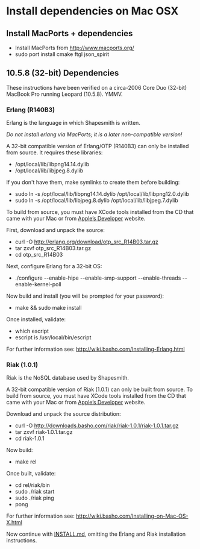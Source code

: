 # Install dependencies on Mac OSX

## Install MacPorts + dependencies

 * Install MacPorts from http://www.macports.org/
 * sudo port install cmake ftgl json_spirit

## 10.5.8 (32-bit) Dependencies
These instructions have been verified on a circa-2006 Core Duo (32-bit) MacBook Pro running Leopard (10.5.8). YMMV.

### Erlang (R140B3)
Erlang is the language in which Shapesmith is written.

*Do not install erlang via MacPorts; it is a later non-compatible version!*

A 32-bit compatible version of Erlang/OTP (R140B3) can only be installed from source. It requires these libraries:

* /opt/local/lib/libpng14.14.dylib
* /opt/local/lib/libjpeg.8.dylib

If you don't have them, make symlinks to create them before building:

* sudo ln -s /opt/local/lib/libpng14.14.dylib /opt/local/lib/libpng12.0.dylib
* sudo ln -s /opt/local/lib/libjpeg.8.dylib /opt/local/lib/libjpeg.7.dylib

To build from source, you must have XCode tools installed from the CD that came with your Mac or from [Apple’s Developer](http://developer.apple.com/ "Apple Developer website") website.

First, download and unpack the source:

* curl -O http://erlang.org/download/otp_src_R14B03.tar.gz
* tar zxvf otp_src_R14B03.tar.gz
* cd otp_src_R14B03

Next, configure Erlang for a 32-bit OS:

* ./configure --enable-hipe --enable-smp-support --enable-threads --enable-kernel-poll

Now build and install (you will be prompted for your password):

* make && sudo make install

Once installed, validate:

* which escript
* escript is /usr/local/bin/escript

For further information see: http://wiki.basho.com/Installing-Erlang.html

### Riak (1.0.1)
Riak is the NoSQL database used by Shapesmith.

A 32-bit compatible version of Riak (1.0.1) can only be built from source. To build from source, you must have XCode tools installed from the CD that came with your Mac or from [Apple’s Developer](http://developer.apple.com/ "Apple Developer website") website.

Download and unpack the source distribution:

* curl -O http://downloads.basho.com/riak/riak-1.0.1/riak-1.0.1.tar.gz
* tar zxvf riak-1.0.1.tar.gz
* cd riak-1.0.1

Now build:

* make rel

Once built, validate:

* cd rel/riak/bin
* sudo ./riak start
* sudo ./riak ping
* pong

For further information see: http://wiki.basho.com/Installing-on-Mac-OS-X.html

Now continue with [INSTALL.md](https://github.com/bjnortier/shapesmith/blob/master/INSTALL.md), omitting the Erlang and Riak installation instructions.

